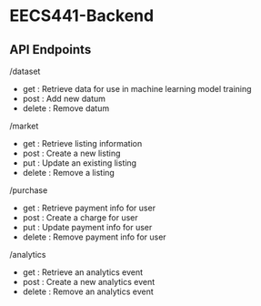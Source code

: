 # EECS441-Backend



## API Endpoints

/dataset
- get : Retrieve data for use in machine learning model training
- post : Add new datum
- delete : Remove datum

/market
- get : Retrieve listing information
- post : Create a new listing
- put : Update an existing listing
- delete : Remove a listing

/purchase
- get : Retrieve payment info for user
- post : Create a charge for user
- put : Update payment info for user
- delete : Remove payment info for user

/analytics
- get : Retrieve an analytics event
- post : Create a new analytics event
- delete : Remove an analytics event
